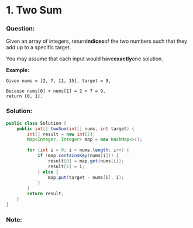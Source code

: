 # 1. Two Sum

### Question:

Given an array of integers, return**indices**of the two numbers such that they add up to a specific target.

You may assume that each input would have**exactly**one solution.

**Example:**

```
Given nums = [2, 7, 11, 15], target = 9,

Because nums[0] + nums[1] = 2 + 7 = 9,
return [0, 1].
```

### **Solution**:

```java
public class Solution {
    public int[] twoSum(int[] nums, int target) {
        int[] result = new int[2];
        Map<Integer, Integer> map = new HashMap<>();

        for (int i = 0; i < nums.length; i++) {
            if (map.containsKey(nums[i])) {
                result[0] = map.get(nums[i]);
                result[1] = i;
            } else {
                map.put(target - nums[i], i);
            }
        }
        return result;
    }
}
```

### **Note**:



